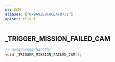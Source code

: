 ```yaml
---
ns: CAM
aliases: ["0x9A92C06ACBAF9731"]
apiset: client
---
```

## _TRIGGER_MISSION_FAILED_CAM

```c
// 0x9A92C06ACBAF9731
void _TRIGGER_MISSION_FAILED_CAM();
```





